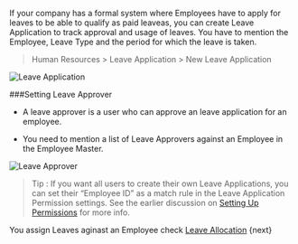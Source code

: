 <!-- add-breadcrumbs -->
If your company has a formal system where Employees have to apply for leaves
to be able to qualify as paid leaveas, you can create Leave Application to
track approval and usage of leaves. You have to mention the Employee, Leave
Type and the period for which the leave is taken.

> Human Resources > Leave Application > New Leave Application

<img class="screenshot" alt="Leave Application" src="{{docs_base_url}}/assets/img/human-resources/leave-application.png">

###Setting Leave Approver

* A leave approver is a user who can approve an leave application for an employee. 

* You need to mention a list of Leave Approvers against an Employee in the Employee Master.

<img class="screenshot" alt="Leave Approver" src="{{docs_base_url}}/assets/img/human-resources/employee-leave-approver.png">

> Tip : If you want all users to create their own Leave Applications, you can set
their “Employee ID” as a match rule in the Leave Application Permission
settings. See the earlier discussion on [Setting Up Permissions]({{docs_base_url}}/user/manual/en/setting-up/users-and-permissions/user-permissions.html)
for more info.

You assign Leaves aginast an Employee check [Leave Allocation]({{docs_base_url}}/user/manual/en/human-resources/leave.html)
{next}